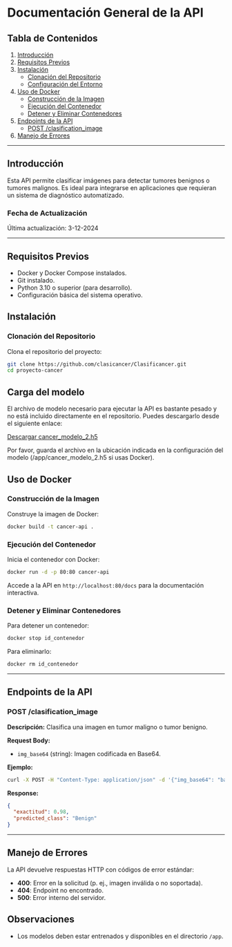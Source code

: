 
# Documentación General de la API

## Tabla de Contenidos
1. [Introducción](#introducción)
2. [Requisitos Previos](#requisitos-previos)
3. [Instalación](#instalación)
   - [Clonación del Repositorio](#clonación-del-repositorio)
   - [Configuración del Entorno](#configuración-del-entorno)
4. [Uso de Docker](#uso-de-docker)
   - [Construcción de la Imagen](#construcción-de-la-imagen)
   - [Ejecución del Contenedor](#ejecución-del-contenedor)
   - [Detener y Eliminar Contenedores](#detener-y-eliminar-contenedores)
5. [Endpoints de la API](#endpoints-de-la-api)
   - [POST /clasification_image](#post-clasification_image)
6. [Manejo de Errores](#manejo-de-errores)

---

## Introducción
Esta API permite clasificar imágenes para detectar tumores benignos o tumores malignos. 
Es ideal para integrarse en aplicaciones que requieran un sistema de diagnóstico automatizado.

### Fecha de Actualización
Última actualización: 3-12-2024

---

## Requisitos Previos
- Docker y Docker Compose instalados.
- Git instalado.
- Python 3.10 o superior (para desarrollo).
- Configuración básica del sistema operativo.

## Instalación

### Clonación del Repositorio
Clona el repositorio del proyecto:
```bash
git clone https://github.com/clasicancer/Clasificancer.git
cd proyecto-cancer
```
## Carga del modelo

El archivo de modelo necesario para ejecutar la API es bastante pesado y no está incluido directamente en el repositorio. Puedes descargarlo desde el siguiente enlace:
 
[Descargar cancer_modelo_2.h5](https://drive.google.com/file/d/17XrqdCtbny6RukYmdqZqthdpPddUPYFi/view?usp=share_link)


Por favor, guarda el archivo en la ubicación indicada en la configuración del modelo (/app/cancer_modelo_2.h5 si usas Docker).
 
## Uso de Docker

### Construcción de la Imagen
Construye la imagen de Docker:
```bash
docker build -t cancer-api .
```

### Ejecución del Contenedor
Inicia el contenedor con Docker:
```bash
docker run -d -p 80:80 cancer-api
```
Accede a la API en `http://localhost:80/docs` para la documentación interactiva.

### Detener y Eliminar Contenedores
Para detener un contenedor:
```bash
docker stop id_contenedor
```
Para eliminarlo:
```bash
docker rm id_contenedor
```

---

## Endpoints de la API

### POST /clasification_image
**Descripción:** Clasifica una imagen en tumor maligno o tumor benigno.

**Request Body:**
- `img_base64` (string): Imagen codificada en Base64.

**Ejemplo:**
```bash
curl -X POST -H "Content-Type: application/json" -d '{"img_base64": "base64_string"}' http://localhost:80/clasification_image
```

**Response:**
```json
{
  "exactitud": 0.98,
  "predicted_class": "Benign"
}
```

---

## Manejo de Errores
La API devuelve respuestas HTTP con códigos de error estándar:
- **400**: Error en la solicitud (p. ej., imagen inválida o no soportada).
- **404**: Endpoint no encontrado.
- **500**: Error interno del servidor.

## Observaciones

- Los modelos deben estar entrenados y disponibles en el directorio `/app`.
